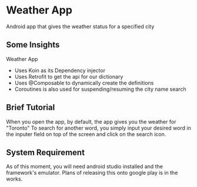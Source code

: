 # Weather App

Android app that gives the weather status for a specified city

## Some Insights

Weather App 
- Uses Koin as its Dependency injector
- Uses Retrofit to get the api for our dictionary
- Uses @Composable to dynamically create the definitions
- Coroutines is also used for suspending/resuming the city name search

## Brief Tutorial

When you open the app, by default, the app gives you the weather for "Toronto"
To search for another word, you simply input your desired word in the inputer field on top of the screen and click on the search icon.

## System Requirement

As of this moment, you will need android studio installed and the framework's emulator.
Plans of releasing this onto google play is in the works.

